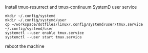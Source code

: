 Install tmux-resurrect and tmux-continuum SystemD user service

```
mkdir ~/.config/systemd
mkdir ~/.config/systemd/user
cp ~/workspace/dotfiles/linux/.config/systemd/user/tmux.service ~/.config/systemd/user
systemctl --user enable tmux.service
systemctl --user start tmux.service
```

reboot the machine
